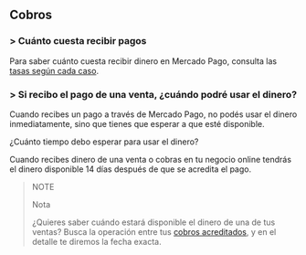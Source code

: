 ## Cobros

### > Cuánto cuesta recibir pagos

Para saber cuánto cuesta recibir dinero en Mercado Pago, consulta las [tasas según cada caso](https://www.mercadopago.com.ar/ayuda/comision-recibir-pagos_220).

### > Si recibo el pago de una venta, ¿cuándo podré usar el dinero?

Cuando recibes un pago a través de Mercado Pago, no podés usar el dinero inmediatamente, sino que tienes que esperar a que esté disponible.

¿Cuánto tiempo debo esperar para usar el dinero?

Cuando recibes dinero de una venta o cobras en tu negocio online tendrás el dinero disponible 14 días después de que se acredita el pago.


> NOTE
>
> Nota
>
> ¿Quieres saber cuándo estará disponible el dinero de una de tus ventas? Busca la operación entre tus [cobros acreditados](http://www.mercadopago.com.ar/ayuda/payments), y en el detalle te diremos la fecha exacta.
